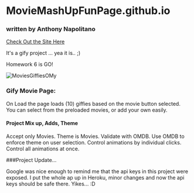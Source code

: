# MovieMashUpFunPage.github.io
### written by Anthony Napolitano
[Check Out the Site Here](https://radiant-beach-90288.herokuapp.com/)

It's a gify project ...  yea it is.. ;)

Homework 6 is GO!

![MoviesGiffiesOMy](https://github.com/aNap73/MovieMashUpFunPage.github.io/blob/master/assets/images/Movie.gif)


### Gify Movie Page:
On Load the page loads (10) giffies based on the movie button selected.
You can select from the preloaded movies, or add your own easily.
 
#### Project Mix up, Adds, Theme

Accept only Movies. Theme is Movies.
Validate with OMDB. Use OMDB to enforce theme on user selection.
Control animations by individual clicks.
Control all animations at once.

###Project Update...

Google was nice enough to remind me that the api keys in this project were exposed.
I put the whole ap up in Heroku, minor changes and now the api keys should be safe there. 
Yikes... :D